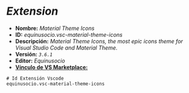 <!-- Autor: Daniel Benjamin Perez Morales -->
<!-- GitHub: https://github.com/DanielBenjaminPerezMoralesDev13 -->
<!-- GitLab: https://gitlab.com/DanielBenjaminPerezMoralesDev13 -->
<!-- Correo electrónico: danielperezdev@proton.me -->

# ***Extension***

- **Nombre:** *Material Theme Icons*
- **ID:** *equinusocio.vsc-material-theme-icons*
- **Descripción:** *Material Theme Icons, the most epic icons theme for Visual Studio Code and Material Theme.*
- **Versión:** *`3.6.1`*
- **Editor:** *Equinusocio*
- **[Vínculo de VS Marketplace:](https://marketplace.visualstudio.com/items?itemName=Equinusocio.vsc-material-theme-icons "https://marketplace.visualstudio.com/items?itemName=Equinusocio.vsc-material-theme-icons")**

```plaintext
# Id Extensión Vscode
equinusocio.vsc-material-theme-icons
```
